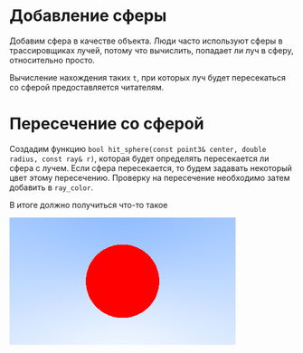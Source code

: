 # Добавление сферы

Добавим сфера в качестве объекта. Люди часто используют сферы в трассировщиках лучей, потому что вычислить, попадает ли луч в сферу, относительно просто.

Вычисление нахождения таких `t`, при которых луч будет пересекаться со сферой предоставляется читателям.

# Пересечение со сферой

Создадим функцию `bool hit_sphere(const point3& center, double radius, const ray& r)`, которая будет определять пересекается ли сфера с лучем. Если сфера пересекается, то будем задавать некоторый цвет этому пересечению. Проверку на пересечение необходимо затем добавить в `ray_color`.

В итоге должно получиться что-то такое

![Красный круг](./ray_red.png)
